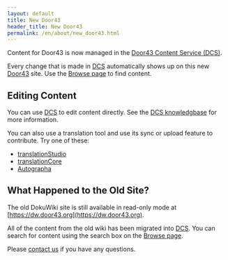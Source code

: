 ```yaml
---
layout: default
title: New Door43
header_title: New Door43
permalink: /en/about/new_door43.html
---
```


Content for Door43 is now managed in the [Door43 Content Service (DCS)](https://git.door43.org).

Every change that is made in [DCS](https://git.door43.org) automatically shows up on this new [Door43](https://door43.org) site. Use the [Browse page](/en/) to find content. 

## Editing Content

You can use [DCS](https://git.door43.org) to edit content directly. See the [DCS knowledgbase](http://help.door43.org/en/knowledgebase/15-door43-content-service) for more information.

You can also use a translation tool and use its sync or upload feature to contribute.  Try one of these:

* [translationStudio](http://ufw.io/ts)
* [translationCore](http://ufw.io/tc)
* [Autographa](http://ufw.io/autograph)

## What Happened to the Old Site?

The old DokuWiki site is still available in read-only mode at [https://dw.door43.org](https://dw.door43.org).

All of the content from the old wiki has been migrated into [DCS](https://git.door43.org).  You can search for content using the search box on the [Browse page](/en/).

Please [contact us](/en/contact/) if you have any questions.
